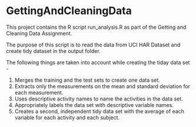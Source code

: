 GettingAndCleaningData
======================

This project contains the R script run_analysis.R as part of the Getting and Cleaning Data Assignment.

The purpose of this script is to read the data from UCI HAR Dataset and create tidy dataset in the output folder.

The following things are taken into account while creating the tiday data set -


1. Merges the training and the test sets to create one data set.
2. Extracts only the measurements on the mean and standard deviation for each measurement. 
3. Uses descriptive activity names to name the activities in the data set.
4. Appropriately labels the data set with descriptive variable names. 
5. Creates a second, independent tidy data set with the average of each variable for each activity and each subject.

